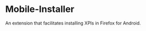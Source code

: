 Mobile-Installer
================

An extension that facilitates installing XPIs in Firefox for Android.